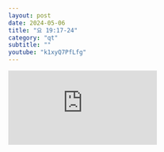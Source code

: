 ```yaml
---
layout: post
date: 2024-05-06
title: "요 19:17-24"
category: "qt"
subtitle: ""
youtube: "k1xyQ7PfLfg"
---
```


<div class="youtube margin-large">
    <iframe src="https://www.youtube.com/embed/k1xyQ7PfLfg" title="YouTube video player" frameborder="0" allow="accelerometer; autoplay; clipboard-write; encrypted-media; gyroscope; picture-in-picture; web-share" allowfullscreen></iframe>
</div>

